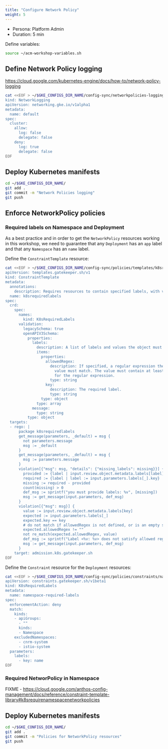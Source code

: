 ```yaml
---
title: "Configure Network Policy"
weight: 5
---
```

- Persona: Platform Admin
- Duration: 5 min

Define variables:
```Bash
source ~/acm-workshop-variables.sh
```

## Define Network Policy logging

https://cloud.google.com/kubernetes-engine/docs/how-to/network-policy-logging

```Bash
cat <<EOF > ~/$GKE_CONFIGS_DIR_NAME/config-sync/networkpolicies-logging.yaml
kind: NetworkLogging
apiVersion: networking.gke.io/v1alpha1
metadata:
  name: default
spec:
  cluster:
    allow:
      log: false
      delegate: false
    deny:
      log: true
      delegate: false
EOF
```

## Deploy Kubernetes manifests

```Bash
cd ~/$GKE_CONFIGS_DIR_NAME/
git add .
git commit -m "Network Policies logging"
git push
```

## Enforce NetworkPolicy policies

### Required labels on Namespace and Deployment

As a best practice and in order to get the `NetworkPolicy` resources working in this workshop, we need to guarantee that any `Deployment` has an `app` label and that any `Namespace` has an `name` label.

Define the `ConstraintTemplate` resource:
```Bash
cat <<EOF > ~/$GKE_CONFIGS_DIR_NAME/config-sync/policies/templates/k8srequiredlabels.yaml
apiVersion: templates.gatekeeper.sh/v1
kind: ConstraintTemplate
metadata:
  annotations:
    description: Requires resources to contain specified labels, with values matching provided regular expressions.
  name: k8srequiredlabels
spec:
  crd:
    spec:
      names:
        kind: K8sRequiredLabels
      validation:
        legacySchema: true
        openAPIV3Schema:
          properties:
            labels:
              description: A list of labels and values the object must specify.
              items:
                properties:
                  allowedRegex:
                    description: If specified, a regular expression the annotation's
                      value must match. The value must contain at least one match
                      for the regular expression.
                    type: string
                  key:
                    description: The required label.
                    type: string
                type: object
              type: array
            message:
              type: string
          type: object
  targets:
  - rego: |
      package k8srequiredlabels
      get_message(parameters, _default) = msg {
        not parameters.message
        msg := _default
      }
      get_message(parameters, _default) = msg {
        msg := parameters.message
      }
      violation[{"msg": msg, "details": {"missing_labels": missing}}] {
        provided := {label | input.review.object.metadata.labels[label]}
        required := {label | label := input.parameters.labels[_].key}
        missing := required - provided
        count(missing) > 0
        def_msg := sprintf("you must provide labels: %v", [missing])
        msg := get_message(input.parameters, def_msg)
      }
      violation[{"msg": msg}] {
        value := input.review.object.metadata.labels[key]
        expected := input.parameters.labels[_]
        expected.key == key
        # do not match if allowedRegex is not defined, or is an empty string
        expected.allowedRegex != ""
        not re_match(expected.allowedRegex, value)
        def_msg := sprintf("Label <%v: %v> does not satisfy allowed regex: %v", [key, value, expected.allowedRegex])
        msg := get_message(input.parameters, def_msg)
      }
    target: admission.k8s.gatekeeper.sh
EOF
```

Define the `Constraint` resource for the `Deployment` resources:
```Bash
cat <<EOF > ~/$GKE_CONFIGS_DIR_NAME/config-sync/policies/constraints/namespace-required-labels.yaml
apiVersion: constraints.gatekeeper.sh/v1beta1
kind: K8sRequiredLabels
metadata:
  name: namespace-required-labels
spec:
  enforcementAction: deny
  match:
    kinds:
    - apiGroups:
      - ""
      kinds:
      - Namespace
    excludedNamespaces:
      - cnrm-system
      - istio-system
  parameters:
    labels:
      - key: name
EOF
```

### Required NetworPolicy in Namespace

FIXME - https://cloud.google.com/anthos-config-management/docs/reference/constraint-template-library#k8srequirenamespacenetworkpolicies

## Deploy Kubernetes manifests

```Bash
cd ~/$GKE_CONFIGS_DIR_NAME/
git add .
git commit -m "Policies for NetworkPolicy resources"
git push
```